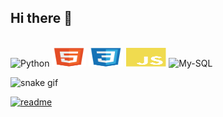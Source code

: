## Hi there 👋

<div style="display: inline_block"><br>
  <img alt="Python" height="30" width="55" src="https://cdn.jsdelivr.net/gh/devicons/devicon/icons/python/python-original.svg">
  <img alt="HTML" height="30" width="55" src="https://raw.githubusercontent.com/devicons/devicon/master/icons/html5/html5-original.svg">
  <img alt="CSS" height="30" width="55" src="https://raw.githubusercontent.com/devicons/devicon/master/icons/css3/css3-original.svg">
  <img alt="JS" height="30" width="65" src="https://raw.githubusercontent.com/devicons/devicon/master/icons/javascript/javascript-plain.svg">
  <img alt="My-SQL" height="35" width="75" src="https://cdn.jsdelivr.net/gh/devicons/devicon/icons/mysql/mysql-original-wordmark.svg">
</div>

![snake gif](https://github.com/andersonr-odrigo/andersonr-odrigo/blob/output/github-contribution-grid-snake.gif)

[![readme](https://github-readme-stats.vercel.app/api/pin/?username=andersonr-odrigo&repo=andersonr-odrigo&theme=react)](https://gitHub.com/andersonr-odrigo/andersonr-odrigo)
